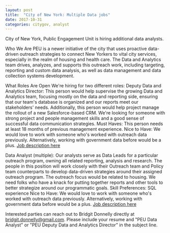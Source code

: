 ```yaml
---
layout: post
title:  "City of New York: Multiple Data jobs"
date: 2017-10-31
categories: citygov, analyst
---
```


City of New York, Public Engagement Unit is hiring additional data analysts.

Who We Are
PEU is a newer initiative of the city that uses proactive data-driven outreach strategies to connect New Yorkers to vital city services, especially in the realm of housing and health care. The Data and Analytics team drives, analyzes, and supports this outreach work, including targeting, reporting and custom data analysis, as well as data management and data collection systems development.

What Roles Are Open
We're hiring for two different roles:
Deputy Data and Analytics Director: This person would help supervise the growing Data and Analytics team, focusing mostly on the data and reporting side, ensuring that our team's database is organized and our reports meet our stakeholders' needs. Additionally, this person would help project manage the rollout of a new Salesforce-based CRM. We're looking for someone with strong project and people management skills and a good sense of successful data communication strategies.
Must Haves: This person needs at least 18 months of previous management experience.
Nice to Have: We would love to work with someone who's worked with outreach data previously. Alternatively, working with government data before would be a plus.
[Job description here](https://drive.google.com/drive/u/0/folders/0B9_aAEjlRGgQR0JWeTFQWXhXLTg)

Data Analyst (multiple): Our analysts serve as Data Leads for a particular outreach program, owning all related reporting, analysis and research. The people in this position will work closely with their Outreach team and Policy team counterparts to develop data-driven strategies around their assigned outreach program. The outreach focus would be related to housing. We need folks who have a knack for putting together reports and other tools to better strategize around our programmatic goals.
Skill Preferences: SQL experience
Nice to Have: We would love to work with someone who's worked with outreach data previously. Alternatively, working with government data before would be a plus.
[Job description here](https://drive.google.com/file/d/0B9_aAEjlRGgQSXFNQzRuRWM5RnkzZzBWTDVuYWZXQzlyMFZv/view?usp=sharing)

Interested parties can reach out to Bridgit Donnelly directly at bridgit.donnelly@gmail.com. Please include your resume and "PEU Data Analyst" or "PEU Deputy Data and Analytics Director" in the subject line.
